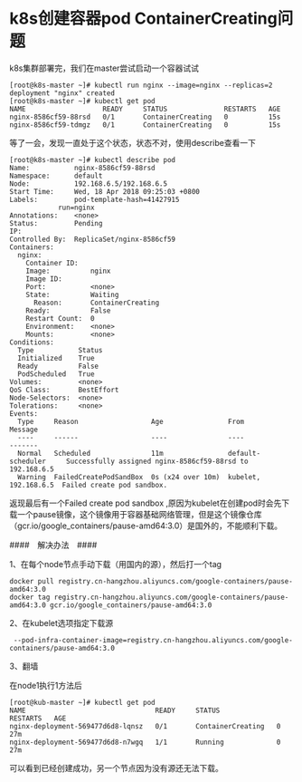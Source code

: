 # k8s创建容器pod ContainerCreating问题 #

k8s集群部署完，我们在master尝试启动一个容器试试

    [root@k8s-master ~]# kubectl run nginx --image=nginx --replicas=2
    deployment "nginx" created
    [root@k8s-master ~]# kubectl get pod
    NAME                   READY     STATUS              RESTARTS   AGE
    nginx-8586cf59-88rsd   0/1       ContainerCreating   0          15s
    nginx-8586cf59-tdmgz   0/1       ContainerCreating   0          15s
等了一会，发现一直处于这个状态，状态不对，使用describe查看一下

    [root@k8s-master ~]# kubectl describe pod
    Name:           nginx-8586cf59-88rsd
    Namespace:      default
    Node:           192.168.6.5/192.168.6.5
    Start Time:     Wed, 18 Apr 2018 09:25:03 +0800
    Labels:         pod-template-hash=41427915
                run=nginx
    Annotations:    <none>
    Status:         Pending
    IP:             
    Controlled By:  ReplicaSet/nginx-8586cf59
    Containers:
      nginx:
        Container ID:   
        Image:          nginx
        Image ID:       
        Port:           <none>
        State:          Waiting
          Reason:       ContainerCreating
        Ready:          False
        Restart Count:  0
        Environment:    <none>
        Mounts:         <none>
    Conditions:
      Type           Status
      Initialized    True 
      Ready          False 
      PodScheduled   True 
    Volumes:         <none>
    QoS Class:       BestEffort
    Node-Selectors:  <none>
    Tolerations:     <none>
    Events:
      Type     Reason                  Age                From                  Message
      ----     ------                  ----               ----                  -------
      Normal   Scheduled               11m                default-scheduler     Successfully assigned nginx-8586cf59-88rsd to 192.168.6.5
      Warning  FailedCreatePodSandBox  0s (x24 over 10m)  kubelet, 192.168.6.5  Failed create pod sandbox.
返现最后有一个Failed create pod sandbox ,原因为kubelet在创建pod时会先下载一个pause镜像，这个镜像用于容器基础网络管理，但是这个镜像仓库（gcr.io/google_containers/pause-amd64:3.0）是国外的，不能顺利下载。

####　解决办法　####

1、在每个node节点手动下载（用国内的源），然后打一个tag

    docker pull registry.cn-hangzhou.aliyuncs.com/google-containers/pause-amd64:3.0
    docker tag registry.cn-hangzhou.aliyuncs.com/google-containers/pause-amd64:3.0 gcr.io/google_containers/pause-amd64:3.0

2、在kubelet选项指定下载源

     --pod-infra-container-image=registry.cn-hangzhou.aliyuncs.com/google-containers/pause-amd64:3.0

3、翻墙

在node1执行1方法后

    [root@kub-master ~]# kubectl get pod
    NAME                                READY     STATUS              RESTARTS   AGE
    nginx-deployment-569477d6d8-lqnsz   0/1       ContainerCreating   0          27m
    nginx-deployment-569477d6d8-n7wgq   1/1       Running             0          27m
可以看到已经创建成功，另一个节点因为没有源还无法下载。
